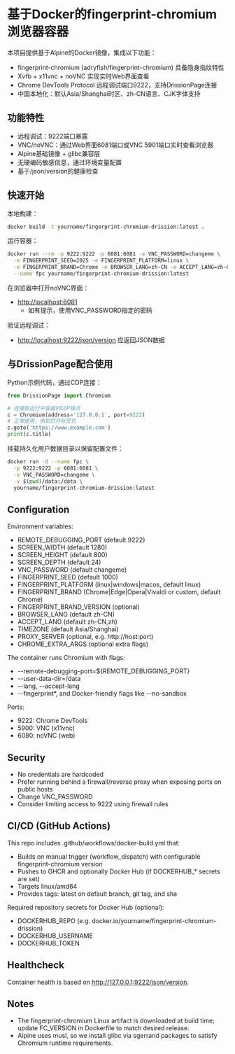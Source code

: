 # 基于Docker的fingerprint-chromium浏览器容器

本项目提供基于Alpine的Docker镜像，集成以下功能：
- fingerprint-chromium (adryfish/fingerprint-chromium) 具备隐身指纹特性
- Xvfb + x11vnc + noVNC 实现实时Web界面查看
- Chrome DevTools Protocol 远程调试端口9222，支持DrissionPage连接
- 中国本地化：默认Asia/Shanghai时区、zh-CN语言、CJK字体支持

## 功能特性

- 远程调试：9222端口暴露
- VNC/noVNC：通过Web界面6081端口或VNC 5901端口实时查看浏览器
- Alpine基础镜像 + glibc兼容层
- 无硬编码敏感信息，通过环境变量配置
- 基于/json/version的健康检查

## 快速开始

本地构建：

```bash
docker build -t yourname/fingerprint-chromium-drission:latest .
```

运行容器：

```bash
docker run --rm -p 9222:9222 -p 6081:6081 -e VNC_PASSWORD=changeme \
  -e FINGERPRINT_SEED=2025 -e FINGERPRINT_PLATFORM=linux \
  -e FINGERPRINT_BRAND=Chrome -e BROWSER_LANG=zh-CN -e ACCEPT_LANG=zh-CN,zh \
  --name fpc yourname/fingerprint-chromium-drission:latest
```

在浏览器中打开noVNC界面：
- <http://localhost:6081>
  - 如有提示，使用VNC_PASSWORD指定的密码

验证远程调试：
- <http://localhost:9222/json/version> 应返回JSON数据

## 与DrissionPage配合使用

Python示例代码，通过CDP连接：

```python
from DrissionPage import Chromium

# 连接到运行中容器的CDP端点
c = Chromium(address='127.0.0.1', port=9222)
# 正常使用，例如打开标签页
c.goto('https://www.example.com')
print(c.title)
```

挂载持久化用户数据目录以保留配置文件：

```bash
docker run -d --name fpc \
  -p 9222:9222 -p 6081:6081 \
  -e VNC_PASSWORD=changeme \
  -v $(pwd)/data:/data \
  yourname/fingerprint-chromium-drission:latest
```

## Configuration

Environment variables:
- REMOTE_DEBUGGING_PORT (default 9222)
- SCREEN_WIDTH (default 1280)
- SCREEN_HEIGHT (default 800)
- SCREEN_DEPTH (default 24)
- VNC_PASSWORD (default changeme)
- FINGERPRINT_SEED (default 1000)
- FINGERPRINT_PLATFORM (linux|windows|macos, default linux)
- FINGERPRINT_BRAND (Chrome|Edge|Opera|Vivaldi or custom, default Chrome)
- FINGERPRINT_BRAND_VERSION (optional)
- BROWSER_LANG (default zh-CN)
- ACCEPT_LANG (default zh-CN,zh)
- TIMEZONE (default Asia/Shanghai)
- PROXY_SERVER (optional, e.g. http://host:port)
- CHROME_EXTRA_ARGS (optional extra flags)

The container runs Chromium with flags:

- --remote-debugging-port=${REMOTE_DEBUGGING_PORT}
- --user-data-dir=/data
- --lang, --accept-lang
- --fingerprint*, and Docker-friendly flags like --no-sandbox

Ports:

- 9222: Chrome DevTools
- 5900: VNC (x11vnc)
- 6080: noVNC (web)

## Security

- No credentials are hardcoded
- Prefer running behind a firewall/reverse proxy when exposing ports on public hosts
- Change VNC_PASSWORD
- Consider limiting access to 9222 using firewall rules

## CI/CD (GitHub Actions)

This repo includes .github/workflows/docker-build.yml that:

- Builds on manual trigger (workflow_dispatch) with configurable fingerprint-chromium version
- Pushes to GHCR and optionally Docker Hub (if DOCKERHUB_* secrets are set)
- Targets linux/amd64
- Provides tags: latest on default branch, git tag, and sha

Required repository secrets for Docker Hub (optional):

- DOCKERHUB_REPO (e.g. docker.io/yourname/fingerprint-chromium-drission)
- DOCKERHUB_USERNAME
- DOCKERHUB_TOKEN

## Healthcheck

Container health is based on <http://127.0.0.1:9222/json/version>.

## Notes

- The fingerprint-chromium Linux artifact is downloaded at build time; update FC_VERSION in Dockerfile to match desired release.
- Alpine uses musl, so we install glibc via sgerrand packages to satisfy Chromium runtime requirements.